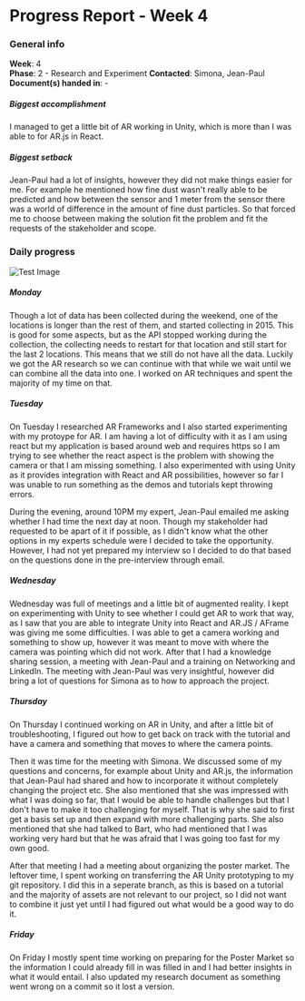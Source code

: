 # Progress Report - Week 4

### General info
**Week**: 4  
**Phase**: 2 - Research and Experiment
**Contacted**: Simona, Jean-Paul
**Document(s) handed in**: -  

##### Biggest accomplishment
I managed to get a little bit of AR working in Unity, which is more than I was able to for AR.js in React.

##### Biggest setback
Jean-Paul had a lot of insights, however they did not make things easier for me. For example he mentioned how fine dust wasn't really able to be predicted and how between the sensor and 1 meter from the sensor there was a world of difference in the amount of fine dust particles. So that forced me to choose between making the solution fit the problem and fit the requests of the stakeholder and scope.

### Daily progress
![Test Image](basic-weekly-template.png)

##### Monday
Though a lot of data has been collected during the weekend, one of the locations is longer than the rest of them, and started collecting in 2015. This is good for some aspects, but as the API stopped working during the collection, the collecting needs to restart for that location and still start for the last 2 locations. This means that we still do not have all the data. Luckily we got the AR research so we can continue with that while we wait until we can combine all the data into one. I worked on AR techniques and spent the majority of my time on that.

##### Tuesday
On Tuesday I researched AR Frameworks and I also started experimenting with my protoype for AR. I am having a lot of difficulty with it as I am using react but my application is based around web and requires https so I am trying to see whether the react aspect is the problem with showing the camera or that I am missing something. I also experimented with using Unity as it provides integration with React and AR possibilities, however so far I was unable to run something as the demos and tutorials kept throwing errors.

During the evening, around 10PM my expert, Jean-Paul emailed me asking whether I had time the next day at noon. Though my stakeholder had requested to be apart of it if possible, as I didn't know what the other options in my experts schedule were I decided to take the opportunity. However, I had not yet prepared my interview so I decided to do that based on the questions done in the pre-interview through email.

##### Wednesday
Wednesday was full of meetings and a little bit of augmented reality. I kept on experimenting with Unity to see whether I could get AR to work that way, as I saw that you are able to integrate Unity into React and AR.JS / AFrame was giving me some difficulties. I was able to get a camera working and something to show up, however it was meant to move with where the camera was pointing which did not work. After that I had a knowledge sharing session, a meeting with Jean-Paul and a training on Networking and LinkedIn.  The meeting with Jean-Paul was very insightful, however did bring a lot of questions for Simona as to how to approach the project.

##### Thursday
On Thursday I continued working on AR in Unity, and after a little bit of troubleshooting, I figured out how to get back on track with the tutorial and have a camera and something that moves to where the camera points. 

Then it was time for the meeting with Simona. We discussed some of my questions and concerns, for example about Unity and AR.js, the information that Jean-Paul had shared and how to incorporate it without completely changing the project etc. She also mentioned that she was impressed with what I was doing so far, that I would be able to handle challenges but that I don't have to make it too challenging for myself. That is why she said to first get a basis set up and then expand with more challenging parts. She also mentioned that she had talked to Bart, who had mentioned that I was working very hard but that he was afraid that I was going too fast for my own good. 

After that meeting I had a meeting about organizing the poster market. The leftover time, I spent working on transferring the AR Unity prototyping to my git repository. I did this in a seperate branch, as this is based on a tutorial and the majority of assets are not relevant to our project, so I did not want to combine it just yet until I had figured out what would be a good way to do it.

##### Friday
On Friday I mostly spent time working on preparing for the Poster Market so the information I could already fill in was filled in and I had better insights in what it would entail. I also updated my research document as something went wrong on a commit so it lost a version.
